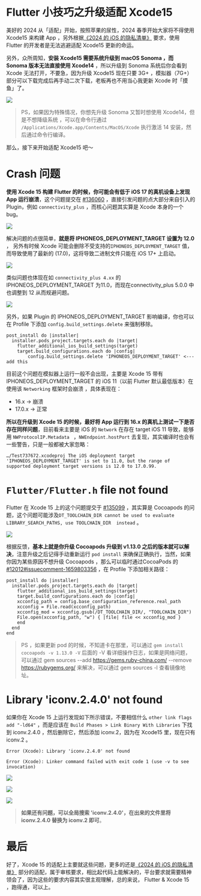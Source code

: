 # Flutter 小技巧之升级适配 Xcode15 

美好的 2024 从「适配」开始，按照苹果的尿性，2024 春季开始大家将不得使用 Xcode15 来构建 App ，另外根据[《2024 的  iOS 的隐私清单》](https://juejin.cn/post/7311876701909549065) 要求，使用 Flutter 的开发者是无法逃避适配 Xcode15 更新的命运。

另外，众所周知，**安装 Xcode15 需要系统升级到 macOS Sonoma ，而 Sonoma 版本无法直接使用 Xcode14** ，所以升级到  Sonoma 系统后你会看到 Xcode 无法打开，不要急，因为升级 Xcode15 现在只要 3G+ ，模拟器（7G+）部分可以下载完成后再手动二次下载，老板再也不用当心我更新 Xcode 时「摸鱼」了。

![](http://img.cdn.guoshuyu.cn/20240108_xcode15/image1.png)

> PS，如果因为特殊情况，你想先升级 Sonoma 又暂时想使用 Xcode14，但是不想降级系统 ，可以在命令行通过 `/Applications/Xcode.app/Contents/MacOS/Xcode`  执行激活 14 安装，然后通过命令行编译。

那么，接下来开始适配 Xcode15 吧～

#  Crash 问题

**使用  Xcode 15 构建 Flutter  的时候，你可能会有低于 iOS 17 的真机设备上发现 App 运行崩溃**，这个问题提交在 [#136060](https://github.com/flutter/flutter/issues/136060) ，直接引发问题的点大部分来自引入的 Plugin，例如  `connectivity_plus` ，而核心问题其实算是 Xcode 本身的一个 bug。

![](http://img.cdn.guoshuyu.cn/20240108_xcode15/image2.png)

解决问题的点很简单，**就是将 IPHONEOS_DEPLOYMENT_TARGET 设置为 12.0** ，  另外有时候 Xcode 可能会删除不受支持的`IPHONEOS_DEPLOYMENT_TARGET` 值，而导致使用了最新的 (17.0)，这将导致二进制文件只能在 iOS 17+ 上启动。

![](http://img.cdn.guoshuyu.cn/20240108_xcode15/image3.png)

类似问题也体现在如 `connectivity_plus 4.xx`  的 IPHONEOS_DEPLOYMENT_TARGET 为11.0，而现在connectivity_plus 5.0.0 中也调整到 12 从而规避问题。

![](http://img.cdn.guoshuyu.cn/20240108_xcode15/image4.png)

另外，如果 Plugin 的 IPHONEOS_DEPLOYMENT_TARGET 影响编译，你也可以在 Profile 下添加 `config.build_settings.delete`  来强制移除。

```
post_install do |installer|
  installer.pods_project.targets.each do |target|
    flutter_additional_ios_build_settings(target)
    target.build_configurations.each do |config|
        config.build_settings.delete 'IPHONEOS_DEPLOYMENT_TARGET' <--- add this
```

目前这个问题在模拟器上运行一般不会出现，主要是 Xcode 15 带有 IPHONEOS_DEPLOYMENT_TARGET 的 iOS 11（以前 Flutter 默认最低版本）在使用该 `Networking` 框架时会崩溃 ，具体表现在：

- 16.x -> 崩溃
-  17.0.x -> 正常

**所以在升级到 Xcode 15 的时候，最好将 App 运行到 16.x 的真机上测试一下是否存在同样问题**，目前看来主要是 iOS 的 `Network`  在存在 target  iOS 11 导致，能够用 `NWProtocolIP.Metadata ` ，`NWEndpoint.hostPort` 去复现，其实编译时也会有一些警告，只是一般都被大家忽略：

```
…/Test737672.xcodeproj The iOS deployment target 'IPHONEOS_DEPLOYMENT_TARGET' is set to 11.0, but the range of supported deployment target versions is 12.0 to 17.0.99.
```





# `Flutter/Flutter.h` file not found

Flutter 在 Xcode 15 上的这个问题提交于 [#135099](https://github.com/flutter/flutter/issues/135099) ，其实算是 Cocoapods 的问题，这个问题可能涉及`DT_TOOLCHAIN_DIR cannot be used to evaluate LIBRARY_SEARCH_PATHS, use TOOLCHAIN_DIR  instead`  。

![](http://img.cdn.guoshuyu.cn/20240108_xcode15/image5.png)

根据反馈，**基本上就是你升级  Cocoapods 升级到 v1.13.0 之后的版本就可以解决**，注意升级之后记得手动重新运行 `pod install` 来确保正确执行，当然，如果你因为某些原因不想升级  Cocoapods ，那么可以临时通过CocoaPods 的 [#12012#issuecomment-1659803356](https://github.com/CocoaPods/CocoaPods/issues/12012#issuecomment-1659803356) ，在 Profile 下添加相关路径：

```
post_install do |installer|
  installer.pods_project.targets.each do |target|
    flutter_additional_ios_build_settings(target)
    target.build_configurations.each do |config|
    xcconfig_path = config.base_configuration_reference.real_path
    xcconfig = File.read(xcconfig_path)
    xcconfig_mod = xcconfig.gsub(/DT_TOOLCHAIN_DIR/, "TOOLCHAIN_DIR")
    File.open(xcconfig_path, "w") { |file| file << xcconfig_mod }
    end
  end
end
```

> PS ，如果更新 pod 的时候，不知道卡在那里，可以通过 `gem install cocoapods -v 1.13.0 -V` 后面的 -V 看详细操作日志，如果是网络问题，可以通过 gem sources --add https://gems.ruby-china.com/ --remove https://rubygems.org/ 来解决，可以通过 gem sources -l 查看镜像地址。



# Library 'iconv.2.4.0' not found

如果你在  Xcode 15 上运行发现如下所示错误，不要相信什么 `other link flags add "-ld64"` ，而是应该在 `Build Phases > Link Binary With Libraries`  下找到 iconv.2.4.0 ，然后删除它，然后添加  iconv.2，因为在 Xcode15 里，现在只有 iconv.2 。

```
Error (Xcode): Library 'iconv.2.4.0' not found

Error (Xcode): Linker command failed with exit code 1 (use -v to see invocation)
```

![](http://img.cdn.guoshuyu.cn/20240108_xcode15/image6.png)

![](http://img.cdn.guoshuyu.cn/20240108_xcode15/image7.png)



![](http://img.cdn.guoshuyu.cn/20240108_xcode15/image8.png)

> **如果还有问题，可以全局搜索 'iconv.2.4.0'，在出来的文件里将 iconv.2.4.0 替换为 iconv.2 即可**。



# 最后

好了，Xcode 15 的适配上主要就这些问题，更多的还是[《2024 的  iOS 的隐私清单》](https://juejin.cn/post/7311876701909549065) 部分的适配，属于审核要求，相比起代码上能解决的，平台要求就需要精神领会了，因为这些的要求内容其实很主观理解，总的来说，  Flutter & Xcode 15 ，跑得通，可以上。